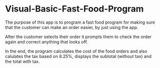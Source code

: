 # Visual-Basic-Fast-Food-Program

The purpose of this app is to program a fast food program for making sure that the customer can make an order easier, by just using the app. 

After the customer selects their order it prompts them to check the order again and correct anything that looks off.

In the end, the program calculates the cost of the food orders and also calulates the tax based on 8.25%, displays the subtotal (without tax) and the 
total with tax.


